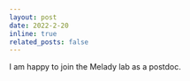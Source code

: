 ```yaml
---
layout: post
date: 2022-2-20 
inline: true
related_posts: false
---
```


I am happy to join the Melady lab as a postdoc.
